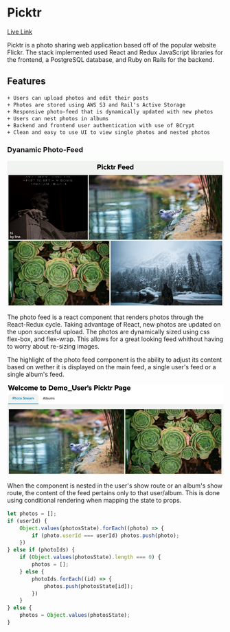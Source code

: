 # Picktr

[Live Link](http://picktr.herokuapp.com/#/)

Picktr is a photo sharing web application based off of the popular website Flickr. The stack implemented used React and Redux JavaScript libraries for the frontend, a PostgreSQL database, and Ruby on Rails for the backend.

## Features
    + Users can upload photos and edit their posts
    + Photos are stored using AWS S3 and Rail's Active Storage
    + Responsive photo-feed that is dynamically updated with new photos
    + Users can nest photos in albums
    + Backend and frontend user authentication with use of BCrypt
    + Clean and easy to use UI to view single photos and nested photos


### Dyanamic Photo-Feed

![picktr feed](/readme_assets/picktr_feed.png?raw=true)

The photo feed is a react component that renders photos through the React-Redux cycle. Taking advantage of React, new photos are updated on the upon succesful upload. The photos are dynamically sized using css flex-box, and flex-wrap. This allows for a great looking feed whithout having to worry about re-sizing images.

The highlight of the photo feed component is the ability to adjust its content based on wether it is displayed on the main feed, a single user's feed or a single album's feed.

![user feed](/readme_assets/user_feed.png?raw=true)

When the component is nested in the user's show route or an album's show route, the content of the feed pertains only to that user/album. This is done using conditional rendering when mapping the state to props.

```javascript
let photos = [];
if (userId) {
    Object.values(photosState).forEach((photo) => {
        if (photo.userId === userId) photos.push(photo);
    }) 
} else if (photoIds) {
    if (Object.values(photosState).length === 0) {
        photos = [];
    } else {
        photoIds.forEach((id) => {
            photos.push(photosState[id]);
        })
    }
} else {
    photos = Object.values(photosState);
}
```